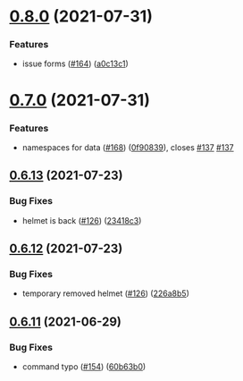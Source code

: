 # [0.8.0](https://github.com/EddieHubCommunity/api/compare/v0.7.0...v0.8.0) (2021-07-31)


### Features

* issue forms ([#164](https://github.com/EddieHubCommunity/api/issues/164)) ([a0c13c1](https://github.com/EddieHubCommunity/api/commit/a0c13c1dff59c9fb2bc96c856a876c46d925f0e9))



# [0.7.0](https://github.com/EddieHubCommunity/api/compare/v0.6.13...v0.7.0) (2021-07-31)


### Features

* namespaces for data ([#168](https://github.com/EddieHubCommunity/api/issues/168)) ([0f90839](https://github.com/EddieHubCommunity/api/commit/0f90839df47e63396db3ed014f3bc857c7380849)), closes [#137](https://github.com/EddieHubCommunity/api/issues/137) [#137](https://github.com/EddieHubCommunity/api/issues/137)



## [0.6.13](https://github.com/EddieHubCommunity/api/compare/v0.6.12...v0.6.13) (2021-07-23)


### Bug Fixes

* helmet is back ([#126](https://github.com/EddieHubCommunity/api/issues/126)) ([23418c3](https://github.com/EddieHubCommunity/api/commit/23418c3246163170cb64014937e516280731dffc))



## [0.6.12](https://github.com/EddieHubCommunity/api/compare/v0.6.11...v0.6.12) (2021-07-23)


### Bug Fixes

* temporary removed helmet ([#126](https://github.com/EddieHubCommunity/api/issues/126)) ([226a8b5](https://github.com/EddieHubCommunity/api/commit/226a8b58e98bd394f12cd8083648d0e74f9461a0))



## [0.6.11](https://github.com/EddieHubCommunity/api/compare/v0.6.10...v0.6.11) (2021-06-29)


### Bug Fixes

* command typo ([#154](https://github.com/EddieHubCommunity/api/issues/154)) ([60b63b0](https://github.com/EddieHubCommunity/api/commit/60b63b0abc1be175c204070076fb08ee042d63fa))



